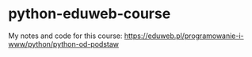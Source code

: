 # python-eduweb-course
My notes and code for this course: https://eduweb.pl/programowanie-i-www/python/python-od-podstaw
